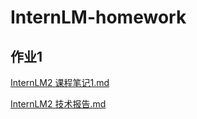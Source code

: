 # InternLM-homework
## 作业1

<a href="InternLM2 课程笔记1.md">InternLM2 课程笔记1.md</a>

<a href="InternLM2 技术报告.md">InternLM2 技术报告.md</a>
